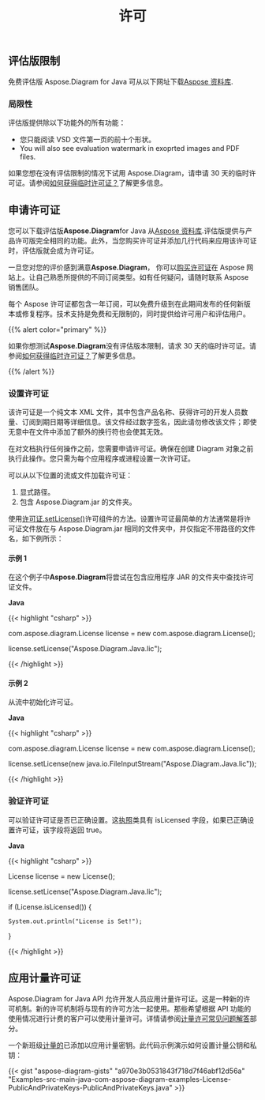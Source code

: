 ﻿---
title: 许可
type: docs
weight: 60
url: /zh/java/licensing/
---
## **评估版限制**
免费评估版 Aspose.Diagram for Java 可从以下网址下载[Aspose 资料库](https://repository.aspose.com/webapp/#/artifacts/browse/tree/General/repo/com/aspose/aspose-diagram).
### **局限性**
评估版提供除以下功能外的所有功能：

- 您只能阅读 VSD 文件第一页的前十个形状。
- You will also see evaluation watermark in exoprted images and PDF files.

如果您想在没有评估限制的情况下试用 Aspose.Diagram，请申请 30 天的临时许可证。请参阅[如何获得临时许可证？](https://purchase.aspose.com/temporary-license)了解更多信息。
## **申请许可证**
您可以下载评估版**Aspose.Diagram**for Java 从[Aspose 资料库](https://repository.aspose.com/webapp/#/artifacts/browse/tree/General/repo/com/aspose/aspose-diagram).评估版提供与产品许可版完全相同的功能。此外，当您购买许可证并添加几行代码来应用该许可证时，评估版就会成为许可证。

一旦您对您的评价感到满意**Aspose.Diagram**， 你可以[购买许可证](https://purchase.aspose.com/buy)在 Aspose 网站上。让自己熟悉所提供的不同订阅类型。如有任何疑问，请随时联系 Aspose 销售团队。

每个 Aspose 许可证都包含一年订阅，可以免费升级到在此期间发布的任何新版本或修复程序。技术支持是免费和无限制的，同时提供给许可用户和评估用户。

{{% alert color="primary" %}} 

如果你想测试**Aspose.Diagram**没有评估版本限制，请求 30 天的临时许可证。请参阅[如何获得临时许可证？](https://purchase.aspose.com/temporary-license)了解更多信息。

{{% /alert %}} 
### **设置许可证**
该许可证是一个纯文本 XML 文件，其中包含产品名称、获得许可的开发人员数量、订阅到期日期等详细信息。该文件经过数字签名，因此请勿修改该文件；即使无意中在文件中添加了额外的换行符也会使其无效。

在对文档执行任何操作之前，您需要申请许可证。确保在创建 Diagram 对象之前执行此操作。您只需为每个应用程序或进程设置一次许可证。

可以从以下位置的流或文件加载许可证：

1. 显式路径。
1. 包含 Aspose.Diagram.jar 的文件夹。

使用[许可证.setLicense()](https://reference.aspose.com/diagram/java/com.aspose.diagram/License)许可组件的方法。设置许可证最简单的方法通常是将许可证文件放在与 Aspose.Diagram.jar 相同的文件夹中，并仅指定不带路径的文件名，如下例所示：
#### **示例 1**
在这个例子中**Aspose.Diagram**将尝试在包含应用程序 JAR 的文件夹中查找许可证文件。

**Java**

{{< highlight "csharp" >}}

 com.aspose.diagram.License license = new com.aspose.diagram.License();

license.setLicense("Aspose.Diagram.Java.lic");

{{< /highlight >}}
#### **示例 2**
从流中初始化许可证。

**Java**

{{< highlight "csharp" >}}

 com.aspose.diagram.License license = new com.aspose.diagram.License();

license.setLicense(new java.io.FileInputStream("Aspose.Diagram.Java.lic"));

{{< /highlight >}}
### **验证许可证**
可以验证许可证是否已正确设置。这[执照](https://reference.aspose.com/diagram/java/com.aspose.diagram/License)类具有 isLicensed 字段，如果已正确设置许可证，该字段将返回 true。

**Java**

{{< highlight "csharp" >}}

 License license = new License();

license.setLicense("Aspose.Diagram.Java.lic");

if (License.isLicensed()) {

    System.out.println("License is Set!");

}

{{< /highlight >}}
## **应用计量许可证**
Aspose.Diagram for Java API 允许开发人员应用计量许可证。这是一种新的许可机制。新的许可机制将与现有的许可方法一起使用。那些希望根据 API 功能的使用情况进行计费的客户可以使用计量许可。详情请参阅[计量许可常见问题解答](https://purchase.aspose.com/faqs/licensing/metered)部分。

一个新班级[计量的](https://reference.aspose.com/diagram/java/com.aspose.diagram/Metered)已添加以应用计量密钥。此代码示例演示如何设置计量公钥和私钥：

{{< gist "aspose-diagram-gists" "a970e3b0531843f718d7f46abf12d56a" "Examples-src-main-java-com-aspose-diagram-examples-License-PublicAndPrivateKeys-PublicAndPrivateKeys.java" >}}
